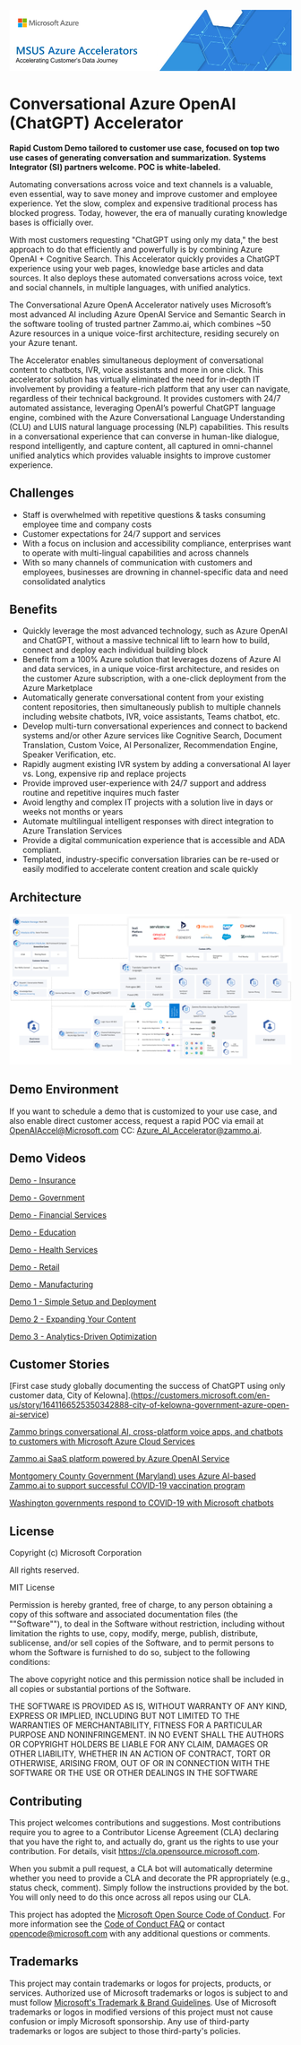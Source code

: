 ![MSUS Solution Accelerator](./images/MSUS%20Solution%20Accelerator%20Banner%20Two_981.png)

# Conversational Azure OpenAI (ChatGPT) Accelerator

**Rapid Custom Demo tailored to customer use case, focused on top two use cases of generating conversation and summarization. Systems Integrator (SI) partners welcome. POC is white-labeled.**

Automating conversations across voice and text channels is a valuable, even essential, way to save money and improve customer and employee experience. Yet the slow, complex and expensive traditional process has blocked progress. Today, however, the era of manually curating knowledge bases is officially over.

With most customers requesting "ChatGPT using only my data," the best approach to do that efficiently and powerfully is by combining Azure OpenAI + Cognitive Search. This Accelerator quickly provides a ChatGPT experience using your web pages, knowledge base articles and data sources. It also deploys these automated conversations across voice, text and social channels, in multiple languages, with unified analytics.

The Conversational Azure OpenA Accelerator natively uses Microsoft’s most advanced AI including Azure OpenAI Service and Semantic Search in the software tooling of trusted partner Zammo.ai, which combines ~50 Azure resources in a unique voice-first architecture, residing securely on your Azure tenant.

The Accelerator enables simultaneous deployment of conversational content to chatbots, IVR, voice assistants and more in one click. This accelerator solution has virtually eliminated the need for in-depth IT involvement by providing a feature-rich platform that any user can navigate, regardless of their technical background. It provides customers with 24/7 automated assistance, leveraging OpenAI’s powerful ChatGPT language engine, combined with the Azure Conversational Language Understanding (CLU) and LUIS natural language processing (NLP) capabilities. This results in a conversational experience that can converse in human-like dialogue, respond intelligently, and capture content, all captured in omni-channel unified analytics which provides valuable insights to improve customer experience.   
 
 
 ## Challenges
* Staff is overwhelmed with repetitive questions & tasks consuming employee time and company costs 
* Customer expectations for 24/7 support and services  
* With a focus on inclusion and accessibility compliance, enterprises want to operate with multi-lingual capabilities and across channels 
* With so many channels of communication with customers and employees, businesses are drowning in channel-specific data and need consolidated analytics 
 
 ## Benefits
* Quickly leverage the most advanced technology, such as Azure OpenAI and ChatGPT, without a massive technical lift to learn how to build, connect and deploy each individual building block 
* Benefit from a 100% Azure solution that leverages dozens of Azure AI and data services, in a unique voice-first architecture, and resides on the customer Azure subscription, with a one-click deployment from the Azure Marketplace 
* Automatically generate conversational content from your existing content repositories, then simultaneously publish to multiple channels including website chatbots, IVR, voice assistants, Teams chatbot, etc. 
* Develop multi-turn conversational experiences and connect to backend systems and/or other Azure services like Cognitive Search, Document Translation, Custom Voice, AI Personalizer, Recommendation Engine, Speaker Verification, etc. 
* Rapidly augment existing IVR system by adding a conversational AI layer vs. Long, expensive rip and replace projects  
* Provide improved user-experience with 24/7 support and address routine and repetitive inquires much faster 
* Avoid lengthy and complex IT projects with a solution live in days or weeks not months or years 
* Automate multilingual intelligent responses with direct integration to Azure Translation Services 
* Provide a digital communication experience that is accessible and ADA compliant. 
* Templated, industry-specific conversation libraries can be re-used or easily modified to accelerate content creation and scale quickly 
 
 ## Architecture
 ![Conversational Azure OpenAI Accelerator Architecture](./images/OPENAI%20Architecture%20Diagram.png)

 
## Demo Environment
If you want to schedule a demo that is customized to your use case, and also enable direct customer access, request a rapid POC via email at OpenAIAccel@Microsoft.com CC: Azure_AI_Accelerator@zammo.ai. 

## Demo Videos 
 [Demo - Insurance](https://vimeo.com/792353110/314f63bbc3?share=copy)
 
 [Demo - Government](https://vimeo.com/792722191/6aa7391024?share=copy)
 
 [Demo - Financial Services](https://vimeo.com/791949738/72dd087931?share=copy)
 
 [Demo - Education](https://vimeo.com/806037988/60a8102d5c)
 
 [Demo - Health Services](https://vimeo.com/797103031/6c711ec844)
 
 [Demo - Retail](https://vimeo.com/809941410/b97bbb775f)
 
 [Demo - Manufacturing](https://vimeo.com/820587608/266d1e636e?share=copy)
 
 [Demo 1 - Simple Setup and Deployment](https://vimeo.com/578609724/970bdbadb5?embedded=true&source=video_title&owner=98548747)
 
 [Demo 2 - Expanding Your Content](https://vimeo.com/578610828/dc121d0ecf?embedded=true&source=video_title&owner=98548747)
 
 [Demo 3 - Analytics-Driven Optimization](https://vimeo.com/578612056/483c00f2b2?embedded=true&source=video_title&owner=98548747)
 
 ## Customer Stories 
[First case study globally documenting the success of ChatGPT using only customer data, City of Kelowna].(https://customers.microsoft.com/en-us/story/1641166525350342888-city-of-kelowna-government-azure-open-ai-service)

[Zammo brings conversational AI, cross-platform voice apps, and chatbots to customers with Microsoft Azure Cloud Services](https://customers.microsoft.com/EN-US/story/1345814013982373610-zammo-professional-services-azure-en-united-states)

[Zammo.ai SaaS platform powered by Azure OpenAI Service](https://customers.microsoft.com/en-us/story/1618376584724698898-zammo-professional-services-azure-openai-services)

[Montgomery County Government (Maryland) uses Azure AI-based Zammo.ai to support successful COVID-19 vaccination program](https://customers.microsoft.com/en-us/story/1354241398257818859-zammo-ai-partner-professional-services-cognitive-services)

[Washington governments respond to COVID-19 with Microsoft chatbots](https://www.microsoft.com/en-us/industry/microsoft-in-business/business-transformation/2020/07/24/washington-governments-respond-to-covid-19-with-microsoft-chatbots/)
 
## License
Copyright (c) Microsoft Corporation

All rights reserved.

MIT License

Permission is hereby granted, free of charge, to any person obtaining a copy of this software and associated documentation files (the ""Software""), to deal in the Software without restriction, including without limitation the rights to use, copy, modify, merge, publish, distribute, sublicense, and/or sell copies of the Software, and to permit persons to whom the Software is furnished to do so, subject to the following conditions:

The above copyright notice and this permission notice shall be included in all copies or substantial portions of the Software.

THE SOFTWARE IS PROVIDED AS IS, WITHOUT WARRANTY OF ANY KIND, EXPRESS OR IMPLIED, INCLUDING BUT NOT LIMITED TO THE WARRANTIES OF MERCHANTABILITY, FITNESS FOR A PARTICULAR PURPOSE AND NONINFRINGEMENT. IN NO EVENT SHALL THE AUTHORS OR COPYRIGHT HOLDERS BE LIABLE FOR ANY CLAIM, DAMAGES OR OTHER LIABILITY, WHETHER IN AN ACTION OF CONTRACT, TORT OR OTHERWISE, ARISING FROM, OUT OF OR IN CONNECTION WITH THE SOFTWARE OR THE USE OR OTHER DEALINGS IN THE SOFTWARE


## Contributing

This project welcomes contributions and suggestions.  Most contributions require you to agree to a
Contributor License Agreement (CLA) declaring that you have the right to, and actually do, grant us
the rights to use your contribution. For details, visit https://cla.opensource.microsoft.com.

When you submit a pull request, a CLA bot will automatically determine whether you need to provide
a CLA and decorate the PR appropriately (e.g., status check, comment). Simply follow the instructions
provided by the bot. You will only need to do this once across all repos using our CLA.

This project has adopted the [Microsoft Open Source Code of Conduct](https://opensource.microsoft.com/codeofconduct/).
For more information see the [Code of Conduct FAQ](https://opensource.microsoft.com/codeofconduct/faq/) or
contact [opencode@microsoft.com](mailto:opencode@microsoft.com) with any additional questions or comments.

## Trademarks

This project may contain trademarks or logos for projects, products, or services. Authorized use of Microsoft 
trademarks or logos is subject to and must follow 
[Microsoft's Trademark & Brand Guidelines](https://www.microsoft.com/en-us/legal/intellectualproperty/trademarks/usage/general).
Use of Microsoft trademarks or logos in modified versions of this project must not cause confusion or imply Microsoft sponsorship.
Any use of third-party trademarks or logos are subject to those third-party's policies.

